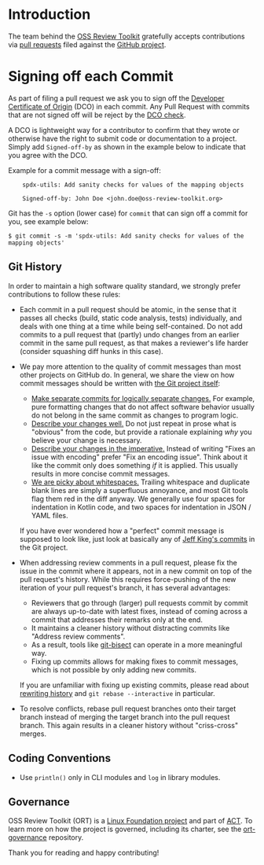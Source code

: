 # Introduction

The team behind the [OSS Review Toolkit](https://github.com/oss-review-toolkit/ort) gratefully accepts contributions via
[pull requests](https://help.github.com/articles/about-pull-requests/) filed against the
[GitHub project](https://github.com/oss-review-toolkit/ort/pulls).

# Signing off each Commit

As part of filing a pull request we ask you to sign off the
[Developer Certificate of Origin](https://developercertificate.org/) (DCO) in each commit.
Any Pull Request with commits that are not signed off will be reject by the
[DCO check](https://probot.github.io/apps/dco/).

A DCO is lightweight way for a contributor to confirm that they wrote or otherwise have the right
to submit code or documentation to a project. Simply add `Signed-off-by` as shown in the example below
to indicate that you agree with the DCO.

Example for a commit message with a sign-off:

```
    spdx-utils: Add sanity checks for values of the mapping objects

    Signed-off-by: John Doe <john.doe@oss-review-toolkit.org>
```

Git has the `-s` option (lower case) for `commit` that can sign off a commit for you, see example below:

`$ git commit -s -m 'spdx-utils: Add sanity checks for values of the mapping objects'`

## Git History

In order to maintain a high software quality standard, we strongly prefer contributions to follow these rules:

- Each commit in a pull request should be atomic, in the sense that it passes all checks (build, static code analysis,
  tests) individually, and deals with one thing at a time while being self-contained. Do not add commits to a pull
  request that (partly) undo changes from an earlier commit in the same pull request, as that makes a reviewer's life
  harder (consider squashing diff hunks in this case).

- We pay more attention to the quality of commit messages than most other projects on GitHub do.
  In general, we share the view on how commit messages should be written with
  [the Git project itself](https://github.com/git/git/blob/master/Documentation/SubmittingPatches):

  - [Make separate commits for logically separate changes.](https://github.com/git/git/blob/e6932248fcb41fb94a0be484050881e03c7eb298/Documentation/SubmittingPatches#L43)
    For example, pure formatting changes that do not affect software behavior usually do not belong in the same commit as
    changes to program logic.
  - [Describe your changes well.](https://github.com/git/git/blob/e6932248fcb41fb94a0be484050881e03c7eb298/Documentation/SubmittingPatches#L101)
    Do not just repeat in prose what is "obvious" from the code, but provide a rationale explaining *why* you believe
    your change is necessary.
  - [Describe your changes in the imperative.](https://github.com/git/git/blob/e6932248fcb41fb94a0be484050881e03c7eb298/Documentation/SubmittingPatches#L133)
    Instead of writing "Fixes an issue with encoding" prefer "Fix an encoding issue". Think about it like the commit
    only does something *if* it is applied. This usually results in more concise commit messages.
  - [We are picky about whitespaces.](https://github.com/git/git/blob/e6932248fcb41fb94a0be484050881e03c7eb298/Documentation/SubmittingPatches#L95)
    Trailing whitespace and duplicate blank lines are simply a superfluous annoyance, and most Git tools flag them red
    in the diff anyway. We generally use four spaces for indentation in Kotlin code, and two spaces for indentation in
    JSON / YAML files.

  If you have ever wondered how a "perfect" commit message is supposed to look like, just look at basically any of
  [Jeff King's commits](https://github.com/git/git/commits?author=peff) in the Git project.

- When addressing review comments in a pull request, please fix the issue in the commit where it appears, not in a new
  commit on top of the pull request's history. While this requires force-pushing of the new iteration of your pull
  request's branch, it has several advantages:

  - Reviewers that go through (larger) pull requests commit by commit are always up-to-date with latest fixes, instead
    of coming across a commit that addresses their remarks only at the end.
  - It maintains a cleaner history without distracting commits like "Address review comments".
  - As a result, tools like [git-bisect](https://git-scm.com/docs/git-bisect) can operate in a more meaningful way.
  - Fixing up commits allows for making fixes to commit messages, which is not possible by only adding new commits.

  If you are unfamiliar with fixing up existing commits, please read about [rewriting history](https://git-scm.com/book/id/v2/Git-Tools-Rewriting-History)
  and `git rebase --interactive` in particular.

- To resolve conflicts, rebase pull request branches onto their target branch instead of merging the target branch into
  the pull request branch. This again results in a cleaner history without "criss-cross" merges.

## Coding Conventions

- Use `println()` only in CLI modules and `log` in library modules.

## Governance

OSS Review Toolkit (ORT) is a [Linux Foundation project](https://www.linuxfoundation.org/) and part of [ACT](https://automatecompliance.org/). To learn more on how the project is governed, including its charter, see the [ort-governance](https://github.com/oss-review-toolkit/ort-governance) repository.

Thank you for reading and happy contributing!
